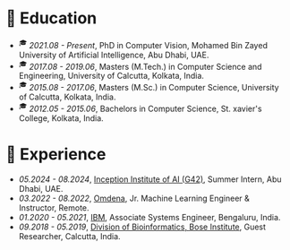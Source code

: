 
<style>
.box {
  display: inline-block;
  background-color: lightgray;
}

.blue-text {
  color: blue;
}
</style>

# 📖 Education
- <sup>&#x1F393;</sup>  *2021.08 - Present*, PhD in Computer Vision, Mohamed Bin Zayed University of Artificial Intelligence, Abu Dhabi, UAE.
- <sup>&#x1F393;</sup>  *2017.08 - 2019.06*, Masters (M.Tech.) in Computer Science and Engineering, University of Calcutta, Kolkata, India.
- <sup>&#x1F393;</sup>  *2015.08 - 2017.06*, Masters (M.Sc.) in Computer Science, University of Calcutta, Kolkata, India.
- <sup>&#x1F393;</sup>  *2012.05 - 2015.06*, Bachelors in Computer Science, St. xavier's College, Kolkata, India.

# 💼 Experience
- *05.2024 - 08.2024*, [Inception Institute of AI (G42)](https://inceptionai.ai/), Summer Intern, Abu Dhabi, UAE.
- *03.2022 - 08.2022*, [Omdena](https://omdena.com/), Jr. Machine Learning Engineer & Instructor, Remote.
- *01.2020 - 05.2021*, [IBM](https://www.ibm.com/), Associate Systems Engineer, Bengaluru, India.
- *09.2018 - 05.2019*, [Division of Bioinformatics, Bose Institute](http://www.jcbose.ac.in/home), Guest Researcher, Calcutta, India.

<!--
# 🎙 Miscellaneous

### Travel
I enjoy traveling with my family and friends. I am always excited about visiting new places and learning about different cultures.
-->












